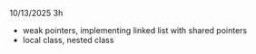 10/13/2025 3h
- weak pointers, implementing linked list with shared pointers
- local class, nested class
